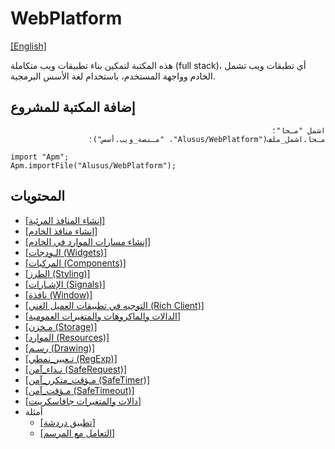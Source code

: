 # WebPlatform

[[English]](readme.md)

هذه المكتبة لتمكين بناء تطبيقات ويب متكاملة (full stack)، أي تطبقات ويب تشمل الخادم وواجهة
المستخدم، باستخدام لغة الأسس البرمجية.

## إضافة المكتبة للمشروع

<div dir=rtl>

```
اشمل "مـحا"؛
مـحا.اشمل_ملف("Alusus/WebPlatform"، "مـنصة_ويب.أسس")؛
```

</div>

```
import "Apm";
Apm.importFile("Alusus/WebPlatform");
```

## المحتويات

* [[إنشاء المنافذ المرئية]](Doc/ui_endpoints.ar.md)
* [[إنشاء منافذ الخادم]](Doc/be_endpoints.ar.md)
* [[إنشاء مسارات الموارد في الخادم]](Doc/asset_routes.ar.md)
* [[الـودجات (Widgets)]](Doc/widgets.ar.md)
* [[المركبات (Components)]](Doc/components.ar.md)
* [[الطرز (Styling)]](Doc/styling.ar.md)
* [[الإشـارات (Signals)]](Doc/signals.ar.md)
* [[نافذة (Window)]](Doc/window.ar.md)
* [[التوجيه في تطبيقات العميل الغني (Rich Client)]](Doc/routing.ar.md)
* [[الدالات والماكروهات والمتغيرات العمومية]](Doc/global_funcs.ar.md)
* [[مـخزن (Storage)]](Doc/storage.ar.md)
* [[الموارد (Resources)]](Doc/resources.ar.md)
* [[رسـم (Drawing)]](Doc/drawing.ar.md)
* [[تـعبير_نمطي (RegExp)]](Doc/regexp.ar.md)
* [[نـداء_آمن (SafeRequest)]](Doc/saferequest.ar.md)
* [[مـؤقت_متكرر_آمن (SafeTimer)]](Doc/safetimer.ar.md)
* [[مـؤقت_آمن (SafeTimeout)]](Doc/safetimeout.ar.md)
* [[دالات والمتغيرات جافاسكريبت]](Doc/js_funcs.ar.md)
* أمثلة
  * [[تطبيق دردشة]](Doc/chat_example.ar.md)
  * [[التعامل مع المرسم]](Doc/canvas_example.ar.md)

